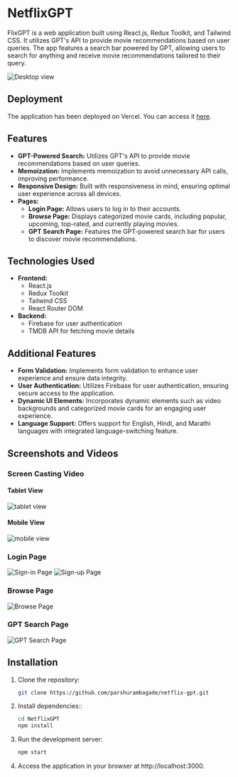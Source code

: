 # NetflixGPT

FlixGPT is a web application built using React.js, Redux Toolkit, and Tailwind CSS. It utilizes GPT's API to provide movie recommendations based on user queries. The app features a search bar powered by GPT, allowing users to search for anything and receive movie recommendations tailored to their query.

![Desktop view](./src/assets/screenshots/desktop-view.gif)

## Deployment

The application has been deployed on Vercel. You can access it [here](https://flix-gpt.vercel.app/).

## Features

- **GPT-Powered Search:** Utilizes GPT's API to provide movie recommendations based on user queries.
- **Memoization:** Implements memoization to avoid unnecessary API calls, improving performance.
- **Responsive Design:** Built with responsiveness in mind, ensuring optimal user experience across all devices.
- **Pages:**
  - **Login Page:** Allows users to log in to their accounts.
  - **Browse Page:** Displays categorized movie cards, including popular, upcoming, top-rated, and currently playing movies.
  - **GPT Search Page:** Features the GPT-powered search bar for users to discover movie recommendations.

## Technologies Used

- **Frontend:**
  - React.js
  - Redux Toolkit
  - Tailwind CSS
  - React Router DOM
- **Backend:**
  - Firebase for user authentication
  - TMDB API for fetching movie details

## Additional Features

- **Form Validation:** Implements form validation to enhance user experience and ensure data integrity.
- **User Authentication:** Utilizes Firebase for user authentication, ensuring secure access to the application.
- **Dynamic UI Elements:** Incorporates dynamic elements such as video backgrounds and categorized movie cards for an engaging user experience.
- **Language Support:** Offers support for English, Hindi, and Marathi languages with integrated language-switching feature.

## Screenshots and Videos

### Screen Casting Video

#### Tablet View
![tablet view](./src/assets/screenshots/tablet-view.gif)
#### Mobile View
![mobile view](./src/assets/screenshots/mobile-view.gif)

### Login Page
![Sign-in Page](./src/assets/screenshots/sign-in.png)
![Sign-up Page](./src/assets/screenshots/sign-up.png)

### Browse Page
![Browse Page](./src/assets/screenshots/browse.png)

### GPT Search Page
![GPT Search Page](./src/assets/screenshots/gptSearch.png)

## Installation

1. Clone the repository:

   ```bash
   git clone https://github.com/parshurambagade/netflix-gpt.git

2. Install dependencies::
    ```bash
    cd NetflixGPT
    npm install

3. Run the development server:
    ```bash
    npm start

4. Access the application in your browser at http://localhost:3000.